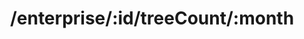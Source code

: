 ---
title: /enterprise/:id/treeCount/:month
position_number: 1.6
type: get
description: Count trees for an enterprise by month
content_markdown_method: |-
    The following method allows you to retrieve the number of trees planted by an enterprise for a specific month
parameters:
  - name: URL_PARAM
    content: id
    values: string
  - name: URL_PARAM
    content: month
    values: string
content_markdown: |-
  **id** Id of your enterprise. Example of an enterprise id: 11111111  (Enterprise Ids are 8 digits long)<br/>
  **month** Month for which you want to count the number of trees planted. Example of a month: 2020-02
 
  Status: 200
  {: .success}

  Response will be an object that has the following attributes:

  **count** Number of trees planted by the enterprise for a specific month
left_code_blocks:
  - code_block: |-
     !API_URL!/enterprise/:id/treeCount/YYYY-MM
    title:
    language: bash
right_request_blocks:
  - code_block: |1-
     !API_URL!/enterprise/11111111/treeCount/2020-02
    title: Example request
    language: bash
right_code_blocks:
  - code_block: |2-
      {
        "count": 17
      }
    title: Example response
    language: json
---